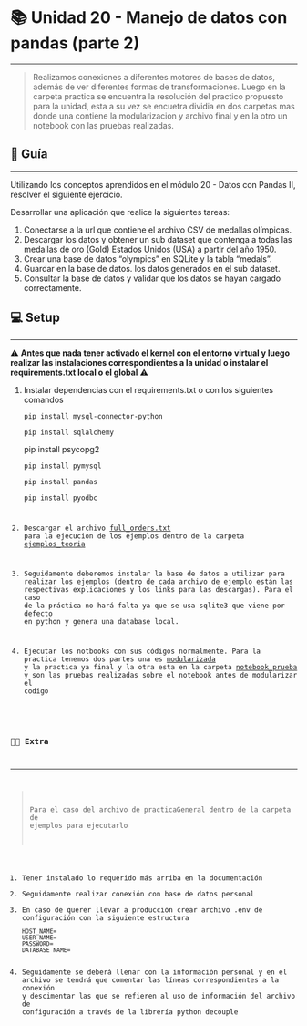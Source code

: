 # 📚 Unidad 20 - Manejo de datos con pandas (parte 2) 
---
>Realizamos conexiones a diferentes motores de bases de datos, además de ver diferentes formas de transformaciones. Luego en la carpeta practica se encuentra la resolución del practico propuesto para la unidad, esta a su vez se encuetra dividia en dos carpetas mas donde una contiene la modularizacion y archivo final y en la otro un notebook con las pruebas realizadas.

## 📝 Guía
---
Utilizando los conceptos aprendidos en el módulo 20 - Datos con
Pandas II, resolver el siguiente ejercicio.

Desarrollar una aplicación que realice la siguientes tareas:

1. Conectarse a la url que contiene el archivo CSV de medallas
olímpicas.
2. Descargar los datos y obtener un sub dataset que contenga a
todas las medallas de oro (Gold) Estados Unidos (USA) a partir del
año 1950.
3. Crear una base de datos “olympics” en SQLite y la tabla “medals”.
4. Guardar en la base de datos. los datos generados en el sub
dataset.
5. Consultar la base de datos y validar que los datos se hayan
cargado correctamente.

## 💻 Setup
---
⚠ **Antes que nada tener activado el kernel con el entorno virtual y luego realizar las instalaciones correspondientes a la unidad o instalar el requirements.txt local o el global** ⚠

1) Instalar dependencias con el requirements.txt o con los siguientes comandos
   
   <code>pip install mysql-connector-python</code>

   <code>pip install sqlalchemy</code>
   
   <codel>pip install psycopg2</code>
   
   <code>pip install pymysql</code>
   
   <code>pip install pandas</code>
   
   <code>pip install pyodbc</ciode>
   
4) Descargar el archivo [full_orders.txt](https://drive.google.com/file/d/1pJfxW_gUedQlVsO55tVzbQ-FXjk4-jBF/view?usp=sharing) para la ejecucion de los ejemplos dentro de la carpeta [ejemplos_teoria]()
3) Seguidamente deberemos instalar la base de datos a utilizar para realizar los ejemplos (dentro de cada archivo de ejemplo están las respectivas explicaciones y los links para las descargas). Para el caso de la práctica no hará falta ya que se usa sqlite3 que viene por defecto en python y genera una database local.
4) Ejecutar los notbooks con sus códigos normalmente. 
   Para la practica tenemos dos partes una es [modularizada](https://github.com/alego125/timmit-data-engineer-by-alkemy/tree/main/Unidad%2020/Practica/modularizacion) y la practica ya final y la otra esta en la carpeta [notebook_prueba](https://github.com/alego125/timmit-data-engineer-by-alkemy/tree/main/Unidad%2020/Practica/notebook_pruebas) y son las pruebas realizadas sobre el notebook antes de modularizar el codigo

### 🐱‍🏍 Extra
---
>Para el caso del archivo de practicaGeneral dentro de la carpeta de ejemplos para ejecutarlo

1) Tener instalado lo requerido más arriba en la documentación
2) Seguidamente realizar conexión con base de datos personal
3) En caso de querer llevar a producción crear archivo .env de configuración con la siguiente estructura
   ~~~
   HOST_NAME=
   USER_NAME=
   PASSWORD=
   DATABASE_NAME=
   ~~~
4) Seguidamente se deberá llenar con la información personal y en el archivo se tendrá que comentar las líneas correspondientes a la conexión y descimentar las que se refieren al uso de información del archivo de configuración a través de la librería python decouple